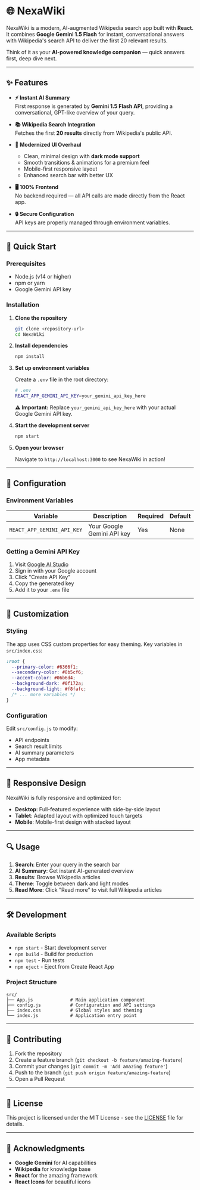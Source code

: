 # 🌐 NexaWiki

NexaWiki is a modern, AI-augmented Wikipedia search app built with **React**.  
It combines **Google Gemini 1.5 Flash** for instant, conversational answers with Wikipedia's search API to deliver the first 20 relevant results.  

Think of it as your **AI-powered knowledge companion** — quick answers first, deep dive next.  

---

## ✨ Features

- **⚡ Instant AI Summary**  
  First response is generated by **Gemini 1.5 Flash API**, providing a conversational, GPT-like overview of your query.

- **📚 Wikipedia Search Integration**  
  Fetches the first **20 results** directly from Wikipedia's public API.

- **🎨 Modernized UI Overhaul**  
  - Clean, minimal design with **dark mode support**  
  - Smooth transitions & animations for a premium feel  
  - Mobile-first responsive layout
  - Enhanced search bar with better UX

- **🖥️ 100% Frontend**  
  No backend required — all API calls are made directly from the React app.

- **🔒 Secure Configuration**  
  API keys are properly managed through environment variables.

---

## 🚀 Quick Start

### Prerequisites
- Node.js (v14 or higher)
- npm or yarn
- Google Gemini API key

### Installation

1. **Clone the repository**
   ```bash
   git clone <repository-url>
   cd NexaWiki
   ```

2. **Install dependencies**
   ```bash
   npm install
   ```

3. **Set up environment variables**
   
   Create a `.env` file in the root directory:
   ```bash
   # .env
   REACT_APP_GEMINI_API_KEY=your_gemini_api_key_here
   ```
   
   **⚠️ Important:** Replace `your_gemini_api_key_here` with your actual Google Gemini API key.

4. **Start the development server**
   ```bash
   npm start
   ```

5. **Open your browser**
   
   Navigate to `http://localhost:3000` to see NexaWiki in action!

---

## 🔧 Configuration

### Environment Variables

| Variable | Description | Required | Default |
|----------|-------------|----------|---------|
| `REACT_APP_GEMINI_API_KEY` | Your Google Gemini API key | Yes | None |

### Getting a Gemini API Key

1. Visit [Google AI Studio](https://makersuite.google.com/app/apikey)
2. Sign in with your Google account
3. Click "Create API Key"
4. Copy the generated key
5. Add it to your `.env` file

---

## 🎨 Customization

### Styling
The app uses CSS custom properties for easy theming. Key variables in `src/index.css`:

```css
:root {
  --primary-color: #6366f1;
  --secondary-color: #8b5cf6;
  --accent-color: #06b6d4;
  --background-dark: #0f172a;
  --background-light: #f8fafc;
  /* ... more variables */
}
```

### Configuration
Edit `src/config.js` to modify:
- API endpoints
- Search result limits
- AI summary parameters
- App metadata

---

## 📱 Responsive Design

NexaWiki is fully responsive and optimized for:
- **Desktop**: Full-featured experience with side-by-side layout
- **Tablet**: Adapted layout with optimized touch targets
- **Mobile**: Mobile-first design with stacked layout

---

## 🔍 Usage

1. **Search**: Enter your query in the search bar
2. **AI Summary**: Get instant AI-generated overview
3. **Results**: Browse Wikipedia articles
4. **Theme**: Toggle between dark and light modes
5. **Read More**: Click "Read more" to visit full Wikipedia articles

---

## 🛠️ Development

### Available Scripts

- `npm start` - Start development server
- `npm build` - Build for production
- `npm test` - Run tests
- `npm eject` - Eject from Create React App

### Project Structure

```
src/
├── App.js              # Main application component
├── config.js           # Configuration and API settings
├── index.css           # Global styles and theming
└── index.js            # Application entry point
```

---

## 🤝 Contributing

1. Fork the repository
2. Create a feature branch (`git checkout -b feature/amazing-feature`)
3. Commit your changes (`git commit -m 'Add amazing feature'`)
4. Push to the branch (`git push origin feature/amazing-feature`)
5. Open a Pull Request

---

## 📄 License

This project is licensed under the MIT License - see the [LICENSE](LICENSE) file for details.

---

## 🙏 Acknowledgments

- **Google Gemini** for AI capabilities
- **Wikipedia** for knowledge base
- **React** for the amazing framework
- **React Icons** for beautiful icons